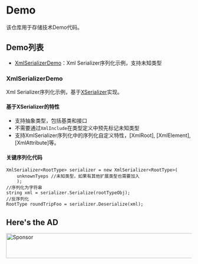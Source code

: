 # Demo
该仓库用于存储技术Demo代码。

## Demo列表
- [XmlSerializerDemo](#xmlserializerdemo)：Xml Serializer序列化示例，支持未知类型

### XmlSerializerDemo
Xml Serializer序列化示例，基于[XSerializer](https://github.com/QuickenLoans/XSerializer)实现。
#### 基于XSerializer的特性  
* 支持抽象类型，包括基类和接口
* 不需要通过`XmlInclude`在类型定义中预先标记未知类型
* 支持XmlSerializer序列化中的序列化自定义特性，[XmlRoot], [XmlElement], [XmlAttribute]等。
#### 关键序列化代码
``` CSharp
XmlSerializer<RootType> serializer = new XmlSerializer<RootType>(
    unknownTyeps //未知类型，如果有其他扩展类型也需要加入
    );
//序列化为字符串
string xml = serializer.Serialize(rootTypeObj);
//反序列化
RootType roundTripFoo = serializer.Deserialize(xml);
```

## Here's the AD
<a target='_blank' rel='nofollow' href='https://app.codesponsor.io/link/q6NFtNujicHJPWrvRTPNrD5i/zenglo/demo'>
  <img alt='Sponsor' width='888' height='68' src='https://app.codesponsor.io/embed/q6NFtNujicHJPWrvRTPNrD5i/zenglo/demo.svg' />
</a>
